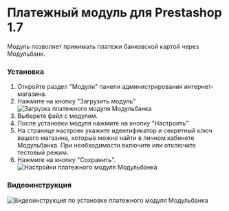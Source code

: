 # Платежный модуль для Prestashop 1.7

Модуль позволяет принимать платежи банковской картой через Модульбанк.


### Установка

1. Откройте раздел "Модули" панели администрирования интернет-магазина.
2. Нажмите на кнопку "Загрузить модуль"
![Загрузка платежного модуля Модульбанка](https://fpayments.github.io/screenshots/prestashop1.7/module-upload.png)
3. Выберете файл с модулем.
4. После установки модуля нажмите на кнопку "Настроить"
5. На странице настроек укажите идентификатор и секретный ключ вашего магазина, которые можно найти в личном кабинете Модульбанка. При необходимости включите или отключите тестовый режим.
6. Нажмите на кнопку "Сохранить".
![Настройки платежного модуля Модульбанка](https://fpayments.github.io/screenshots/prestashop1.7/settings.png)

### Видеоинструкция

![Видеоинструкция по установке платежного модуля Модульбанка](https://fpayments.github.io/screenshots/prestashop1.7/screencast.gif)
